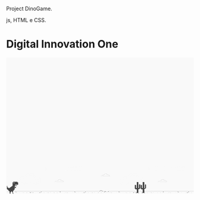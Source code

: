 Project DinoGame.

js, HTML e CSS.


# Digital Innovation One


<div align="center">
  <img src="https://github.com/rennangalvao/GameDino/blob/main/asset/img/example.png" />
</div>
